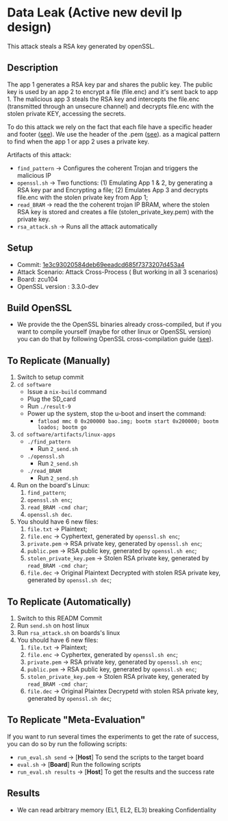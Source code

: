 # Data Leak (Active new devil Ip design)

This attack steals a RSA key generated by openSSL. 

## Description 

The app 1 generates a RSA key par and shares the public key. The public key is
used by an app 2 to encrypt a file (file.enc) and it's sent back to app 1.
The malicious app 3 steals the RSA key and intercepts the file.enc (transmitted
through an unsecure channel) and decrypts file.enc with the stolen private KEY, 
accessing the secrets.

To do this attack we rely on the fact that each file have a specific header and 
footer ([see](https://en.wikipedia.org/wiki/List_of_file_signatures)). We use 
the header of the .pem ([see](https://mbed-tls.readthedocs.io/en/latest/kb/cryptography/asn1-key-structures-in-der-and-pem/)). as a magical pattern to find when the app 
1 or app 2 uses a private key.


Artifacts of this attack:
- `find_pattern` -> Configures the coherent Trojan and triggers the malicious IP
- `openssl.sh` -> Two functions: (1) Emulating App 1 & 2, by generating a RSA 
key par and Encrypting a file; (2) Emulates App 3 and decrypts file.enc with the
stolen private key from App 1;  
- `read_BRAM` -> read the the coherent trojan IP BRAM, where the stolen RSA key 
is stored and creates a file (stolen_private_key.pem) with the private key.
- `rsa_attack.sh` -> Runs all the attack automatically
  
## Setup
- Commit: [1e3c93020584deb69eeadcd685f7373207d453a4](https://github.com/ESCristiano/devil-in-the-fpga/tree/1e3c93020584deb69eeadcd685f7373207d453a4)
- Attack Scenario: Attack Cross-Process ( But working in all 3 scenarios)
- Board: zcu104
- OpenSSL version : 3.3.0-dev 

## Build OpenSSL
- We provide the the OpenSSL binaries already cross-compiled, but if you want to
compile yourself (maybe for other linux or OpenSSL version) you can do that by
following OpenSSL cross-compilation guide ([see](https://github.com/openssl/openssl/blob/master/INSTALL.md#cross-compile-prefix)).
  
## To Replicate (Manually)
1. Switch to setup commit
2. `cd software  `
	- Issue a `nix-build` command
	- Plug the SD_card
	- Run `./result-9`
	- Power up the system, stop the u-boot and insert the command:
	    - `fatload mmc 0 0x200000 bao.img; bootm start 0x200000; bootm loados; bootm go`
3. `cd software/artifacts/linux-apps`
	- `./find_pattern`
		- Run `2_send.sh`
	- `./openssl.sh`
		- Run `2_send.sh`
    - `./read_BRAM`
		- Run `2_send.sh`
4. Run on the board's Linux:
   1. `find_pattern`;
   2. `openssl.sh enc`;
   3. `read_BRAM -cmd char`; 
   4.  `openssl.sh dec`.
5. You should have 6 new files: 
   1. `file.txt` -> Plaintext;
   2. `file.enc` -> Cyphertext, generated by `openssl.sh enc`;
   3. `private.pem` -> RSA private key, generated by `openssl.sh enc`;
   4. `public.pem` -> RSA public key, generated by `openssl.sh enc`;
   5. `stolen_private_key.pem` -> Stolen RSA private key, generated by `read_BRAM -cmd char`;
   6. `file.dec` -> Original Plaintext Decrypted with stolen RSA private key, generated by `openssl.sh dec`;

## To Replicate (Automatically)
1. Switch to this READM Commit
2. Run `send.sh` on host linux
3. Run `rsa_attack.sh` on boards's linux
4. You should have 6 new files: 
   1. `file.txt` -> Plaintext;
   2. `file.enc` -> Cyphertex, generated by `openssl.sh enc`;
   3. `private.pem` -> RSA private key, generated by `openssl.sh enc`;
   4. `public.pem` -> RSA public key, generated by `openssl.sh enc`;
   5. `stolen_private_key.pem` -> Stolen RSA private key, generated by `read_BRAM -cmd char`;
   6. `file.dec` -> Original Plaintex Decrypetd with stolen RSA private key, generated by `openssl.sh dec`;

## To Replicate "Meta-Evaluation"

If you want to run several times the experiments to get the rate of success, you can do so by run the following scripts:
- `run_eval.sh send` -> [**Host**] To send the scripts to the target board
- `eval.sh` -> [**Board**] Run the following scripts
- `run_eval.sh results` -> [**Host**] To get the results and the success rate

## Results 
- We can read arbitrary memory (EL1, EL2, EL3) breaking Confidentiality